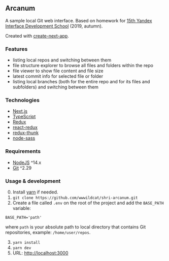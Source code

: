 ## Arcanum

A sample local Git web interface. Based on homework for [15th Yandex Interface Development School](https://academy.yandex.ru/schools/frontend) (2019, autumn).

Created with [create-next-app](https://github.com/vercel/next.js/tree/canary/packages/create-next-app).

### Features

- listing local repos and switching between them
- file structure explorer to browse all files and folders within the repo
- file viewer to show file content and file size
- latest commit info for selected file or folder
- listing local branches (both for the entire repo and for its files and subfolders) and switching between them

### Technologies

- [Next.js](https://github.com/vercel/next.js/)
- [TypeScript](https://github.com/Microsoft/TypeScript)
- [Redux](https://github.com/reduxjs/redux)
- [react-redux](https://github.com/reduxjs/react-redux)
- [redux-thunk](https://github.com/reduxjs/redux-thunk)
- [node-sass](https://github.com/sass/node-sass)

### Requirements

- [NodeJS](https://nodejs.org/en/) ^14.x
- [Git](https://git-scm.com/) ^2.29

### Usage & development

0. Install [yarn](https://classic.yarnpkg.com/en/docs/install) if needed.
1. `git clone https://github.com/wwwildcat/shri-arcanum.git`
2. Create a file called `.env` on the root of the project and add the `BASE_PATH` variable:
```
BASE_PATH='path'
```
where `path` is your absolute path to local directory that contains Git repositories, example: `/home/user/repos`.

3. `yarn install`
4. `yarn dev`
5. URL: [http://localhost:3000](http://localhost:3000)